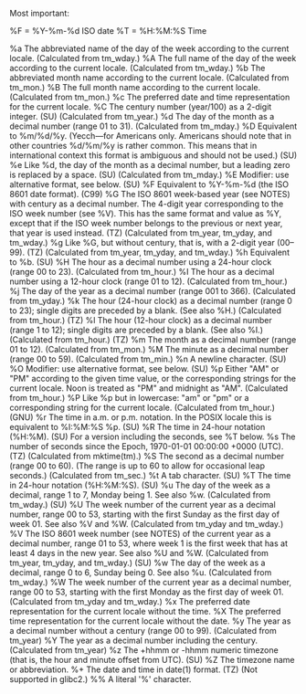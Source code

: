 Most important:

%F = %Y-%m-%d ISO date
%T = %H:%M:%S Time

%a     The abbreviated name of the day of the week according to the current locale.  (Calculated from tm_wday.)
%A     The full name of the day of the week according to the current locale.  (Calculated from tm_wday.)
%b     The abbreviated month name according to the current locale.  (Calculated from tm_mon.)
%B     The full month name according to the current locale.  (Calculated from tm_mon.)
%c     The preferred date and time representation for the current locale.
%C     The century number (year/100) as a 2-digit integer. (SU) (Calculated from tm_year.)
%d     The day of the month as a decimal number (range 01 to 31).  (Calculated from tm_mday.)
%D     Equivalent to %m/%d/%y.  (Yecch—for Americans only.  Americans should note that in other countries %d/%m/%y is rather common.  This means that in international context this format is ambiguous and should not be used.) (SU)
%e     Like %d, the day of the month as a decimal number, but a leading zero is replaced by a space. (SU) (Calculated from tm_mday.)
%E     Modifier: use alternative format, see below. (SU)
%F     Equivalent to %Y-%m-%d (the ISO 8601 date format). (C99)
%G     The ISO 8601 week-based year (see NOTES) with century as a decimal number.  The 4-digit year corresponding to the ISO  week  number  (see
      %V).   This  has  the  same format and value as %Y, except that if the ISO week number belongs to the previous or next year, that year is
      used instead. (TZ) (Calculated from tm_year, tm_yday, and tm_wday.)
%g     Like %G, but without century, that is, with a 2-digit year (00–99). (TZ) (Calculated from tm_year, tm_yday, and tm_wday.)
%h     Equivalent to %b.  (SU)
%H     The hour as a decimal number using a 24-hour clock (range 00 to 23).  (Calculated from tm_hour.)
%I     The hour as a decimal number using a 12-hour clock (range 01 to 12).  (Calculated from tm_hour.)
%j     The day of the year as a decimal number (range 001 to 366).  (Calculated from tm_yday.)
%k     The hour (24-hour clock) as a decimal number (range 0 to 23); single digits are preceded by a blank.  (See also  %H.)   (Calculated  from
      tm_hour.)  (TZ)
%l     The  hour  (12-hour  clock) as a decimal number (range 1 to 12); single digits are preceded by a blank.  (See also %I.)  (Calculated from
      tm_hour.)  (TZ)
%m     The month as a decimal number (range 01 to 12).  (Calculated from tm_mon.)
%M     The minute as a decimal number (range 00 to 59).  (Calculated from tm_min.)
%n     A newline character. (SU)
%O     Modifier: use alternative format, see below. (SU)
%p     Either "AM" or "PM" according to the given time value, or the corresponding strings for the current locale.  Noon is treated as "PM"  and midnight as "AM".  (Calculated from tm_hour.)
%P     Like %p but in lowercase: "am" or "pm" or a corresponding string for the current locale.  (Calculated from tm_hour.)  (GNU)
%r     The time in a.m. or p.m. notation.  In the POSIX locale this is equivalent to %I:%M:%S %p.  (SU)
%R     The time in 24-hour notation (%H:%M).  (SU) For a version including the seconds, see %T below.
%s     The number of seconds since the Epoch, 1970-01-01 00:00:00 +0000 (UTC). (TZ) (Calculated from mktime(tm).)
%S     The  second  as  a  decimal  number  (range  00  to 60).  (The range is up to 60 to allow for occasional leap seconds.)  (Calculated from tm_sec.)
%t     A tab character. (SU)
%T     The time in 24-hour notation (%H:%M:%S).  (SU)
%u     The day of the week as a decimal, range 1 to 7, Monday being 1.  See also %w.  (Calculated from tm_wday.)  (SU)
%U     The week number of the current year as a decimal number, range 00 to 53, starting with the first Sunday as the first day of week 01.  See
      also %V and %W.  (Calculated from tm_yday and tm_wday.)
%V     The  ISO 8601 week number (see NOTES) of the current year as a decimal number, range 01 to 53, where week 1 is the first week that has at
      least 4 days in the new year.  See also %U and %W.  (Calculated from tm_year, tm_yday, and tm_wday.)  (SU)
%w     The day of the week as a decimal, range 0 to 6, Sunday being 0.  See also %u.  (Calculated from tm_wday.)
%W     The week number of the current year as a decimal number, range 00 to 53, starting with the first Monday as the  first  day  of  week  01.
      (Calculated from tm_yday and tm_wday.)
%x     The preferred date representation for the current locale without the time.
%X     The preferred time representation for the current locale without the date.
%y     The year as a decimal number without a century (range 00 to 99).  (Calculated from tm_year)
%Y     The year as a decimal number including the century.  (Calculated from tm_year)
%z     The +hhmm or -hhmm numeric timezone (that is, the hour and minute offset from UTC). (SU)
%Z     The timezone name or abbreviation.
%+     The date and time in date(1) format. (TZ) (Not supported in glibc2.)
%%     A literal '%' character.
